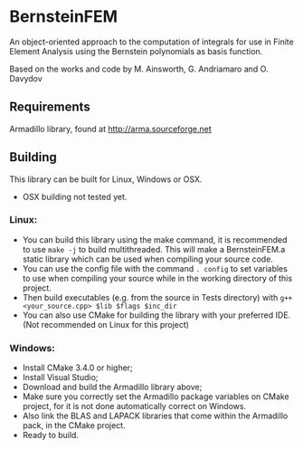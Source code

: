 # BernsteinFEM
An object-oriented approach to the computation of integrals for use in Finite Element Analysis using the Bernstein polynomials as basis function.

Based on the works and code by M. Ainsworth, G. Andriamaro and O. Davydov

## Requirements

Armadillo library, found at http://arma.sourceforge.net

## Building

This library can be built for Linux, Windows or OSX.
* OSX building not tested yet.

### Linux:
  * You can build this library using the make command, it is recommended to use `make -j` to build multithreaded. This will make a BernsteinFEM.a static library which can be used when compiling your source code.
  * You can use the config file with the command `. config` to set variables to use when compiling your source while in the working directory of this project.
  * Then build executables (e.g. from the source in Tests directory) with `g++ <your_source.cpp> $lib $flags $inc_dir`
  * You can also use CMake for building the library with your preferred IDE. (Not recommended on Linux for this project)
  
### Windows:
  * Install CMake 3.4.0 or higher;
  * Install Visual Studio;
  * Download and build the Armadillo library above;
  * Make sure you correctly set the Armadillo package variables on CMake project, for it is not done automatically correct on Windows.
  * Also link the BLAS and LAPACK libraries that come within the Armadillo pack, in the CMake project.
  * Ready to build.

